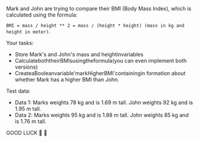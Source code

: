 Mark and John are trying to compare their BMI (Body Mass Index), which is calculated using the formula:

`BMI = mass / height ** 2 = mass / (height * height) (mass in kg and height in meter)`.

Your tasks:

- Store Mark's and John's mass and heightinvariables
- CalculateboththeirBMIsusingtheformula(you can even implement both versions)
- CreateaBooleanvariable'markHigherBMI'containingin formation about whether Mark has a higher BMI than John.

Test data: 
- Data 1: Marks weights 78 kg and is 1.69 m tall. John weights 92 kg and is 1.95 m tall.
- Data 2: Marks weights 95 kg and is 1.88 m tall. John weights 85 kg and is 1.76 m tall.

GOOD LUCK 🎉 🙂